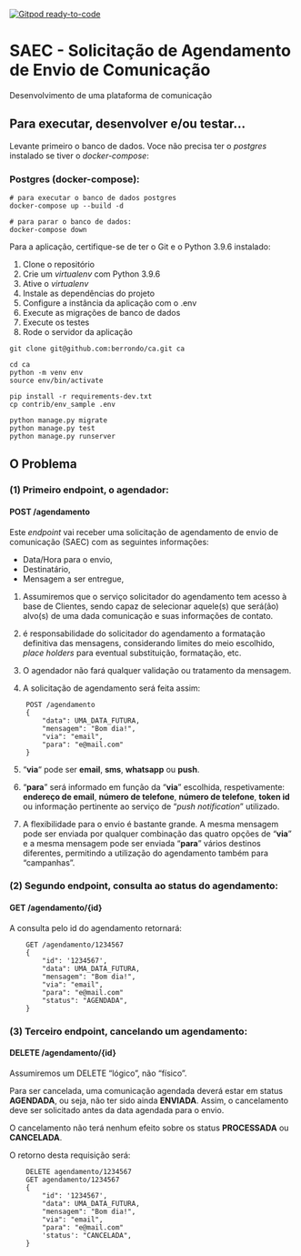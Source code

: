 [![Gitpod ready-to-code](https://img.shields.io/badge/Gitpod-ready--to--code-blue?logo=gitpod)](https://gitpod.io/#https://github.com/berrondo/saec-1)

# SAEC - Solicitação de Agendamento de Envio de Comunicação

Desenvolvimento de uma plataforma de comunicação

## Para executar, desenvolver e/ou testar...

Levante primeiro o banco de dados. Voce não precisa ter o *postgres* instalado se tiver o *docker-compose*:

### Postgres (docker-compose):

```console
# para executar o banco de dados postgres
docker-compose up --build -d

# para parar o banco de dados:
docker-compose down
```

Para a aplicação, certifique-se de ter o Git e o Python 3.9.6 instalado:

1. Clone o repositório
2. Crie um *virtualenv* com Python 3.9.6
3. Ative o *virtualenv*
4. Instale as dependências do projeto
5. Configure a instância da aplicação com o .env
6. Execute as migrações de banco de dados   
7. Execute os testes
8. Rode o servidor da aplicação

```console
git clone git@github.com:berrondo/ca.git ca

cd ca
python -m venv env
source env/bin/activate

pip install -r requirements-dev.txt
cp contrib/env_sample .env

python manage.py migrate
python manage.py test
python manage.py runserver
```

## O Problema

### (1) Primeiro endpoint, o agendador:
#### POST /agendamento

Este *endpoint* vai receber uma solicitação de agendamento de envio de comunicação (SAEC) com as seguintes informações:

 - Data/Hora para o envio,
 - Destinatário,
 - Mensagem a ser entregue,

 1. Assumiremos que o serviço solicitador do agendamento tem acesso à base de Clientes, sendo capaz de selecionar aquele(s) que será(ão) alvo(s) de uma dada comunicação e suas informações de contato.

 2. é responsabilidade do solicitador do agendamento a formatação definitiva das mensagens, considerando limites do meio escolhido, *place holders* para eventual substituição, formatação, etc.

 3. O agendador não fará qualquer validação ou tratamento da mensagem.

 4. A solicitação de agendamento será feita assim:

```
    POST /agendamento
    {
        "data": UMA_DATA_FUTURA,
        "mensagem": "Bom dia!",
        "via": "email",
        "para": "e@mail.com"
    }
```

 5. “**via**“ pode ser **email**, **sms**, **whatsapp** ou **push**.
    
 6. “**para**” será informado em função da “**via**” escolhida, respetivamente: **endereço de email**, **número de telefone**, **número de telefone**, **token id** ou informação pertinente ao serviço de “*push notification*” utilizado.

 7. A flexibilidade para o envio é bastante grande. A mesma mensagem pode ser enviada por qualquer combinação das quatro opções de “**via**” e a mesma mensagem pode ser enviada “**para**” vários destinos diferentes, permitindo a utilização do agendamento também para “campanhas”.

### (2) Segundo endpoint, consulta ao status do agendamento:
#### GET /agendamento/{id}

A consulta pelo id do agendamento retornará:

```
    GET /agendamento/1234567
    {
        "id": '1234567',
        "data": UMA_DATA_FUTURA,
        "mensagem": "Bom dia!",
        "via": "email",
        "para": "e@mail.com"
        "status": "AGENDADA",
    }
```

### (3) Terceiro endpoint, cancelando um agendamento:
#### DELETE /agendamento/{id}

Assumiremos um DELETE “lógico”, não “físico”.

Para ser cancelada, uma comunicação agendada deverá estar em status **AGENDADA**, ou seja, não ter sido ainda **ENVIADA**. Assim, o cancelamento deve ser solicitado antes da data agendada para o envio.

O cancelamento não terá nenhum efeito sobre os status **PROCESSADA** ou **CANCELADA**.

O retorno desta requisição será:

```
    DELETE agendamento/1234567
    GET agendamento/1234567
    {
        "id": '1234567',
        "data": UMA_DATA_FUTURA,
        "mensagem": "Bom dia!",
        "via": "email",
        "para": "e@mail.com"
        'status': "CANCELADA",
    }
```

